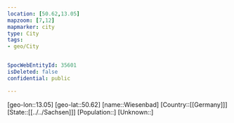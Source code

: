 ```yaml
---
location: [50.62,13.05]
mapzoom: [7,12] 
mapmarker: city 
type: City
tags:
- geo/City


SpocWebEntityId: 35601
isDeleted: false
confidential: public

---
```

[geo-lon::13.05]
[geo-lat::50.62]
[name::Wiesenbad]
[Country::[[Germany]]]
[State::[[../../Sachsen]]]
[Population::]
[Unknown::]


